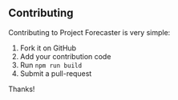 ## Contributing
Contributing to Project Forecaster is very simple:
1. Fork it on GitHub
2. Add your contribution code
3. Run `npm run build`
4. Submit a pull-request

Thanks!
